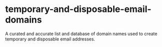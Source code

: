 # temporary-and-disposable-email-domains
A curated and accurate list and database of domain names used to create temporary and disposable email addresses.
